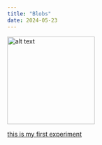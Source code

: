 ```yaml
---
title: "Blobs"
date: 2024-05-23
---
```


<img src= "/Coding-Blog/images/blobexpo1.png" alt="alt text" width="200">

[this is my first experiment](/Coding-Blog/codeExperiments/blob-expo1/index.html)

